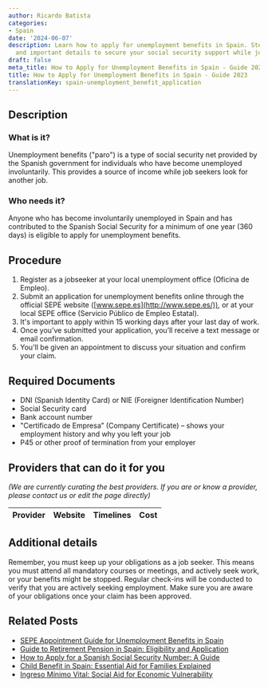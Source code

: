 ```yaml
---
author: Ricardo Batista
categories:
- Spain
date: '2024-06-07'
description: Learn how to apply for unemployment benefits in Spain. Steps, requirements,
  and important details to secure your social security support while job hunting.
draft: false
meta_title: How to Apply for Unemployment Benefits in Spain - Guide 2023
title: How to Apply for Unemployment Benefits in Spain - Guide 2023
translationKey: spain-unemployment_benefit_application
---
```


## Description
### What is it?
Unemployment benefits ("paro") is a type of social security net provided by the Spanish government for individuals who have become unemployed involuntarily. This provides a source of income while job seekers look for another job.

### Who needs it?
Anyone who has become involuntarily unemployed in Spain and has contributed to the Spanish Social Security for a minimum of one year (360 days) is eligible to apply for unemployment benefits.

## Procedure
1. Register as a jobseeker at your local unemployment office (Oficina de Empleo).
2. Submit an application for unemployment benefits online through the official SEPE website ([www.sepe.es](http://www.sepe.es/)), or at your local SEPE office (Servicio Público de Empleo Estatal).
3. It's important to apply within 15 working days after your last day of work.
4. Once you’ve submitted your application, you’ll receive a text message or email confirmation.
5. You'll be given an appointment to discuss your situation and confirm your claim.

## Required Documents
- DNI (Spanish Identity Card) or NIE (Foreigner Identification Number)
- Social Security card
- Bank account number
- "Certificado de Empresa” (Company Certificate) – shows your employment history and why you left your job
- P45 or other proof of termination from your employer

## Providers that can do it for you

_(We are currently curating the best providers. If you are or know a provider, please contact us or edit the page directly)_

| Provider        |     Website     |     Timelines    |       Cost      |
| :-------------: | :-------------: |  :-------------: | :-------------: |

## Additional details
Remember, you must keep up your obligations as a job seeker. This means you must attend all mandatory courses or meetings, and actively seek work, or your benefits might be stopped. Regular check-ins will be conducted to verify that you are actively seeking employment. Make sure you are aware of your obligations once your claim has been approved.


## Related Posts

- [SEPE Appointment Guide for Unemployment Benefits in Spain](https://tramitit.com/guides/spain/appointment_request_for_sepe/)
- [Guide to Retirement Pension in Spain: Eligibility and Application](https://tramitit.com/guides/spain/retirement_pension_application/)
- [How to Apply for a Spanish Social Security Number: A Guide](https://tramitit.com/guides/spain/spanish_social_security_number/)
- [Child Benefit in Spain: Essential Aid for Families Explained](https://tramitit.com/guides/spain/child_benefit_application/)
- [Ingreso Mínimo Vital: Social Aid for Economic Vulnerability](https://tramitit.com/guides/spain/ingreso_minimo_vital/)